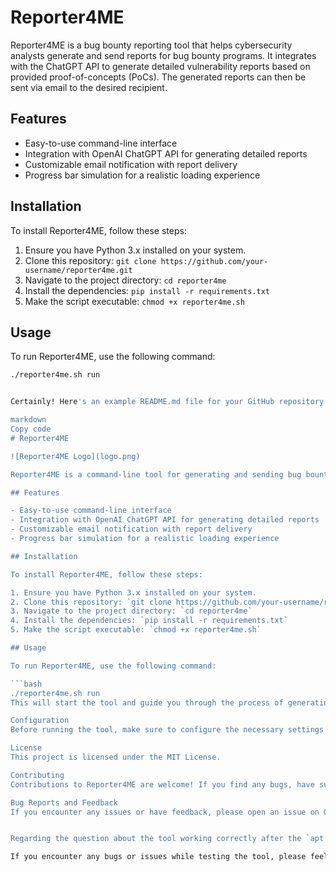 # Reporter4ME

Reporter4ME is a bug bounty reporting tool that helps cybersecurity analysts generate and send reports for bug bounty programs. It integrates with the ChatGPT API to generate detailed vulnerability reports based on provided proof-of-concepts (PoCs). The generated reports can then be sent via email to the desired recipient.

## Features

- Easy-to-use command-line interface
- Integration with OpenAI ChatGPT API for generating detailed reports
- Customizable email notification with report delivery
- Progress bar simulation for a realistic loading experience

## Installation

To install Reporter4ME, follow these steps:

1. Ensure you have Python 3.x installed on your system.
2. Clone this repository: `git clone https://github.com/your-username/reporter4me.git`
3. Navigate to the project directory: `cd reporter4me`
4. Install the dependencies: `pip install -r requirements.txt`
5. Make the script executable: `chmod +x reporter4me.sh`

## Usage

To run Reporter4ME, use the following command:

```bash
./reporter4me.sh run


Certainly! Here's an example README.md file for your GitHub repository:

markdown
Copy code
# Reporter4ME

![Reporter4ME Logo](logo.png)

Reporter4ME is a command-line tool for generating and sending bug bounty reports. It utilizes the OpenAI ChatGPT API to generate detailed reports based on provided proof-of-concept (PoC) examples.

## Features

- Easy-to-use command-line interface
- Integration with OpenAI ChatGPT API for generating detailed reports
- Customizable email notification with report delivery
- Progress bar simulation for a realistic loading experience

## Installation

To install Reporter4ME, follow these steps:

1. Ensure you have Python 3.x installed on your system.
2. Clone this repository: `git clone https://github.com/your-username/reporter4me.git`
3. Navigate to the project directory: `cd reporter4me`
4. Install the dependencies: `pip install -r requirements.txt`
5. Make the script executable: `chmod +x reporter4me.sh`

## Usage

To run Reporter4ME, use the following command:

```bash
./reporter4me.sh run
This will start the tool and guide you through the process of generating and sending bug bounty reports.

Configuration
Before running the tool, make sure to configure the necessary settings in the config.json file. Open the file and provide your ChatGPT API key, email details, and other required information.

License
This project is licensed under the MIT License.

Contributing
Contributions to Reporter4ME are welcome! If you find any bugs, have suggestions, or would like to contribute new features, please open an issue or submit a pull request.

Bug Reports and Feedback
If you encounter any issues or have feedback, please open an issue on GitHub.


Regarding the question about the tool working correctly after the `apt install` and using a domain to download it from Git, it should work as expected. The installation process outlined in the README assumes that the necessary dependencies are installed, and the tool should run without any issues. However, it's always a good idea to thoroughly test the tool on your specific environment to ensure everything works as intended.

If you encounter any bugs or issues while testing the tool, please feel free to ask for assistance, and I'll be happy to help you resolve them.

